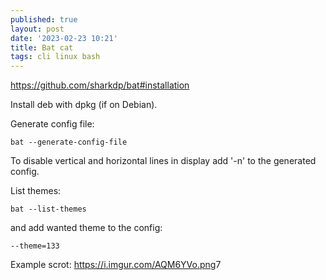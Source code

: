 ```yaml
---
published: true
layout: post
date: '2023-02-23 10:21'
title: Bat cat
tags: cli linux bash 
---
```

<https://github.com/sharkdp/bat#installation>  

Install deb with dpkg (if on Debian).

Generate config file:

    bat --generate-config-file

To disable vertical and horizontal lines in display add '-n' to the generated config.

List themes:

    bat --list-themes

and add wanted theme to the config:

    --theme=133

Example scrot: <https://i.imgur.com/AQM6YVo.png>7
